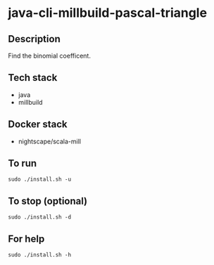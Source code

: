 # java-cli-millbuild-pascal-triangle

## Description
Find the binomial coefficent.

## Tech stack
- java
- millbuild

## Docker stack
- nightscape/scala-mill

## To run
`sudo ./install.sh -u`

## To stop (optional)
`sudo ./install.sh -d`

## For help
`sudo ./install.sh -h`
